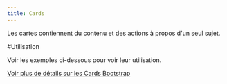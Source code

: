 ```yaml
---
title: Cards
---
```


Les cartes contiennent du contenu et des actions à propos d'un seul sujet.

#Utilisation

Voir les exemples ci-dessous pour voir leur utilisation.

[Voir plus de détails sur les Cards Bootstrap](https://getbootstrap.com/docs/4.3/components/card/)